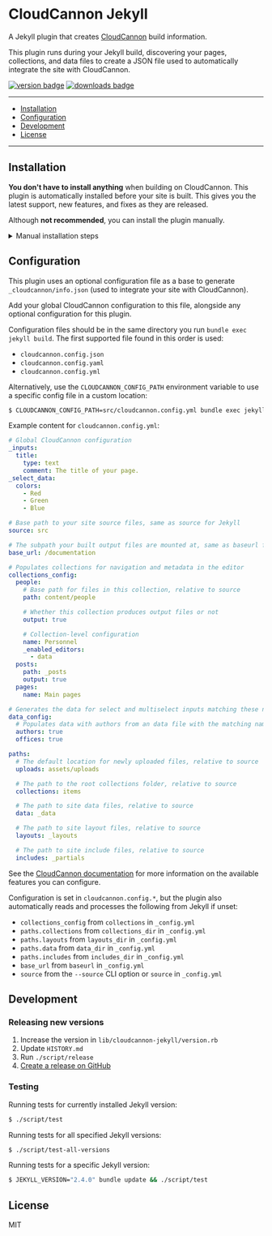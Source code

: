 # CloudCannon Jekyll

A Jekyll plugin that creates [CloudCannon](https://cloudcannon.com/) build information.

This plugin runs during your Jekyll build, discovering your pages, collections, and data files to
create a JSON file used to automatically integrate the site with CloudCannon.

[<img src="https://img.shields.io/gem/v/cloudcannon-jekyll?logo=rubygems" alt="version badge">](https://rubygems.org/gems/cloudcannon-jekyll)
[<img src="https://img.shields.io/gem/dt/cloudcannon-jekyll" alt="downloads badge">](https://rubygems.org/gems/cloudcannon-jekyll)

***

- [Installation](#installation)
- [Configuration](#configuration)
- [Development](#plugin-options)
- [License](#license)

***

## Installation

**You don't have to install anything** when building on CloudCannon. This plugin is automatically
installed before your site is built. This gives you the latest support, new features, and fixes
as they are released.

Although **not recommended**, you can install the plugin manually.

<details>
<summary>Manual installation steps</summary>

<blockquote>

When installing manually, you'll have to upgrade when new versions are released.
You could also follow these steps to debug an integration issue locally. This assumes you are using [Bundler](https://bundler.io/) to manage dependencies.

CloudCannon won't automatically install this plugin before builds if `cloudcannon-jekyll` is already installed.

```sh
$ bundle add cloudcannon-jekyll --group jekyll_plugins
```

Add the following to your `_config.yml` if you're listing plugins here as well:

```yaml
plugins:
  - cloudcannon-jekyll
```

💡 For Jekyll versions less than `v3.5.0`, use `gems` instead of `plugins`.

</blockquote>
</details>


## Configuration

This plugin uses an optional configuration file as a base to generate `_cloudcannon/info.json`
(used to integrate your site with CloudCannon).

Add your global CloudCannon configuration to this file, alongside any optional configuration for
this plugin.

Configuration files should be in the same directory you run `bundle exec jekyll build`. The first
supported file found in this order is used:

- `cloudcannon.config.json`
- `cloudcannon.config.yaml`
- `cloudcannon.config.yml`

Alternatively, use the `CLOUDCANNON_CONFIG_PATH` environment variable to use a specific config file
in a custom location:

```sh
$ CLOUDCANNON_CONFIG_PATH=src/cloudcannon.config.yml bundle exec jekyll build
```

Example content for `cloudcannon.config.yml`:

```yaml
# Global CloudCannon configuration
_inputs:
  title:
    type: text
    comment: The title of your page.
_select_data:
  colors:
    - Red
    - Green
    - Blue

# Base path to your site source files, same as source for Jekyll
source: src

# The subpath your built output files are mounted at, same as baseurl for Jekyll
base_url: /documentation

# Populates collections for navigation and metadata in the editor
collections_config:
  people:
    # Base path for files in this collection, relative to source
    path: content/people

    # Whether this collection produces output files or not
    output: true

    # Collection-level configuration
    name: Personnel
    _enabled_editors:
      - data
  posts:
    path: _posts
    output: true
  pages:
    name: Main pages

# Generates the data for select and multiselect inputs matching these names
data_config:
  # Populates data with authors from an data file with the matching name
  authors: true
  offices: true

paths:
  # The default location for newly uploaded files, relative to source
  uploads: assets/uploads

  # The path to the root collections folder, relative to source
  collections: items

  # The path to site data files, relative to source
  data: _data

  # The path to site layout files, relative to source
  layouts: _layouts

  # The path to site include files, relative to source
  includes: _partials
```

See the [CloudCannon documentation](https://cloudcannon.com/documentation/) for more information
on the available features you can configure.

Configuration is set in `cloudcannon.config.*`, but the plugin also automatically
reads and processes the following from Jekyll if unset:

- `collections_config` from `collections` in `_config.yml`
- `paths.collections` from `collections_dir` in `_config.yml`
- `paths.layouts` from `layouts_dir` in `_config.yml`
- `paths.data` from `data_dir` in `_config.yml`
- `paths.includes` from `includes_dir` in `_config.yml`
- `base_url` from `baseurl` in `_config.yml`
- `source` from the `--source` CLI option or `source` in `_config.yml`

## Development

### Releasing new versions

1. Increase the version in `lib/cloudcannon-jekyll/version.rb`
2. Update `HISTORY.md`
3. Run `./script/release`
3. [Create a release on GitHub](https://github.com/CloudCannon/cloudcannon-jekyll/releases/new)

### Testing

Running tests for currently installed Jekyll version:

```sh
$ ./script/test
```

Running tests for all specified Jekyll versions:

```sh
$ ./script/test-all-versions
```

Running tests for a specific Jekyll version:

```sh
$ JEKYLL_VERSION="2.4.0" bundle update && ./script/test
```

## License

MIT
